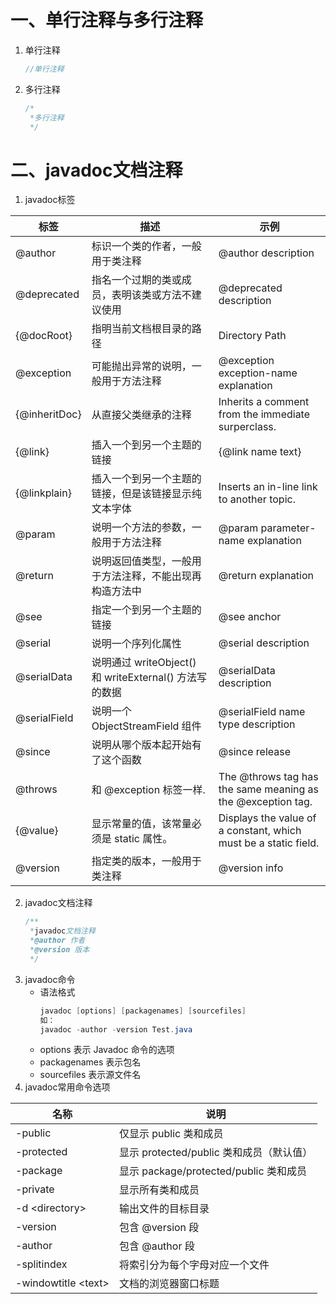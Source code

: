 # 一、单行注释与多行注释
1. 单行注释
	``` Java
	//单行注释
	```
2. 多行注释
	``` Java
	/*
	 *多行注释
	 */
	```
# 二、javadoc文档注释
1. javadoc标签

|标签|描述|示例|
|---|---|---|
|@author|标识一个类的作者，一般用于类注释|@author description|
|@deprecated|指名一个过期的类或成员，表明该类或方法不建议使用|@deprecated description|
|{@docRoot}|指明当前文档根目录的路径|Directory Path|
|@exception|可能抛出异常的说明，一般用于方法注释|@exception exception-name explanation|
|{@inheritDoc}|从直接父类继承的注释|Inherits a comment from the immediate surperclass.|
|{@link}|插入一个到另一个主题的链接|{@link name text}|
|{@linkplain}|插入一个到另一个主题的链接，但是该链接显示纯文本字体|Inserts an in-line link to another topic.|
|@param|说明一个方法的参数，一般用于方法注释|@param parameter-name explanation|
|@return|说明返回值类型，一般用于方法注释，不能出现再构造方法中|@return explanation|
|@see|指定一个到另一个主题的链接|@see anchor|
|@serial|说明一个序列化属性|@serial description|
|@serialData|说明通过 writeObject() 和 writeExternal() 方法写的数据|@serialData description|
|@serialField|说明一个 ObjectStreamField 组件|@serialField name type description|
|@since|说明从哪个版本起开始有了这个函数|@since release|
|@throws|和 @exception 标签一样.|The @throws tag has the same meaning as the @exception tag.|
|{@value}|显示常量的值，该常量必须是 static 属性。|Displays the value of a constant, which must be a static field.|
|@version|指定类的版本，一般用于类注释|@version info|
2. javadoc文档注释
	``` Java
	/**
	 *javadoc文档注释
	 *@author 作者
	 *@version 版本
	 */
	```
3. javadoc命令
	- 语法格式
		``` Java
		javadoc [options] [packagenames] [sourcefiles]
		如：
		javadoc -author -version Test.java
		```
	- options 表示 Javadoc 命令的选项
	- packagenames 表示包名
	- sourcefiles 表示源文件名
4. javadoc常用命令选项

|名称|说明|
|---|---|
|-public|仅显示 public 类和成员|
|-protected|显示 protected/public 类和成员（默认值）|
|-package|显示 package/protected/public 类和成员|
|-private|显示所有类和成员|
|-d \<directory>|输出文件的目标目录|
|-version|包含 @version 段|
|-author|包含 @author 段|
|-splitindex|将索引分为每个字母对应一个文件|
|-windowtitle \<text>|文档的浏览器窗口标题|
